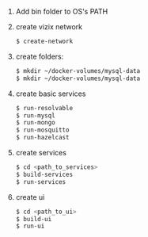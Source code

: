 1. Add bin folder to OS's PATH

2. create vizix network

    ```sh
    $ create-network
    ```

3. create folders:

    ```sh
    $ mkdir ~/docker-volumes/mysql-data
    $ mkdir ~/docker-volumes/mysql-data
    ```
4. create basic services

    ```sh
    $ run-resolvable
    $ run-mysql
    $ run-mongo
    $ run-mosquitto
    $ run-hazelcast
    ```

5. create services

    ```sh
    $ cd <path_to_services>
    $ build-services
    $ run-services
    ```

6. create ui

    ```sh
    $ cd <path_to_ui>
    $ build-ui
    $ run-ui
    ```
